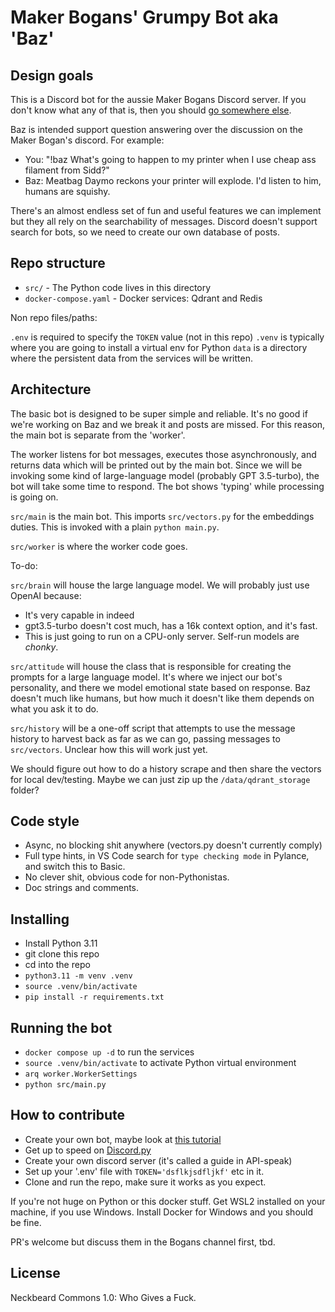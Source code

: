 # Maker Bogans' Grumpy Bot aka 'Baz'

## Design goals

This is a Discord bot for the aussie Maker Bogans Discord server. If you don't know what any of that is, then you should [go somewhere else](https://www.youtube.com/results?search_query%253Dcat%252Bvideos).

Baz is intended support question answering over the discussion on the Maker Bogan's discord. For example:

* You: "!baz What's going to happen to my printer when I use cheap ass filament from Sidd?"
* Baz: Meatbag Daymo reckons your printer will explode. I'd listen to him, humans are squishy.

There's an almost endless set of fun and useful features we can implement but they all rely on the searchability of messages. Discord doesn't support search for bots, so we need to create our own database of posts.

## Repo structure

- `src/` - The Python code lives in this directory
- `docker-compose.yaml` - Docker services: Qdrant and Redis

Non repo files/paths:

`.env` is required to specify the `TOKEN` value (not in this repo)
`.venv` is typically where you are going to install a virtual env for Python
`data` is a directory where the persistent data from the services will be written.

## Architecture

The basic bot is designed to be super simple and reliable. It's no good if we're working on Baz and we break it and posts are missed. For this reason, the main bot is separate from the 'worker'.

The worker listens for bot messages, executes those asynchronously, and returns data which will be printed out by the main bot. Since we will be invoking some kind of large-language model (probably GPT 3.5-turbo), the bot will take some time to respond. The bot shows 'typing' while processing is going on.

`src/main` is the main bot. This imports `src/vectors.py` for the embeddings duties. This is invoked with a plain `python main.py`.

`src/worker` is where the worker code goes.

To-do:

`src/brain` will house the large language model. We will probably just use OpenAI because:

* It's very capable in indeed
* gpt3.5-turbo doesn't cost much, has a 16k context option, and it's fast.
* This is just going to run on a CPU-only server. Self-run models are _chonky_.

`src/attitude` will house the class that is responsible for creating the prompts for a large language model. It's where we inject our bot's personality, and there we model emotional state based on response. Baz doesn't much like humans, but how much it doesn't like them depends on what you ask it to do.

`src/history` will be a one-off script that attempts to use the message history to harvest back as far as we can go, passing messages to `src/vectors`. Unclear how this will work just yet.

We should figure out how to do a history scrape and then share the vectors for local dev/testing. Maybe we can just zip up the `/data/qdrant_storage` folder?

## Code style

* Async, no blocking shit anywhere (vectors.py doesn't currently comply)
* Full type hints, in VS Code search for `type checking mode` in Pylance, and switch this to Basic.
* No clever shit, obvious code for non-Pythonistas.
* Doc strings and comments.

## Installing

* Install Python 3.11
* git clone this repo
* cd into the repo
* `python3.11 -m venv .venv`
* `source .venv/bin/activate`
* `pip install -r requirements.txt`

## Running the bot

* `docker compose up -d` to run the services
* `source .venv/bin/activate` to activate Python virtual environment
* `arq worker.WorkerSettings`
* `python src/main.py`

## How to contribute

* Create your own bot, maybe look at [this tutorial](https://realpython.com/how-to-make-a-discord-bot-python/)
* Get up to speed on [Discord.py](https://discordpy.readthedocs.io/en/stable/)
* Create your own discord server (it's called a guide in API-speak)
* Set up your '.env' file with `TOKEN='dsflkjsdfljkf'` etc in it.
* Clone and run the repo, make sure it works as you expect.

If you're not huge on Python or this docker stuff. Get WSL2 installed on your machine, if you use Windows. Install Docker for Windows and you should be fine.

PR's welcome but discuss them in the Bogans channel first, tbd.

## License

Neckbeard Commons 1.0: Who Gives a Fuck.
